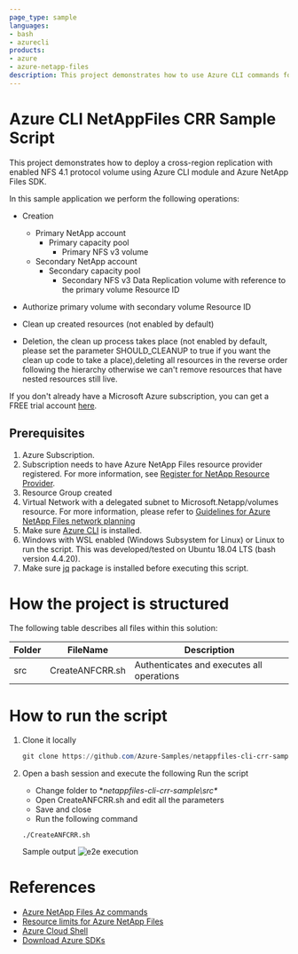 ```yaml
---
page_type: sample
languages:
- bash
- azurecli
products:
- azure
- azure-netapp-files
description: This project demonstrates how to use Azure CLI commands for Azure NetAppFiles to a Cross-Region Replication NFSv4.1 Volume.
---
```


# Azure CLI NetAppFiles CRR Sample Script

This project demonstrates how to deploy a cross-region replication with enabled NFS 4.1 protocol volume using Azure CLI module and Azure NetApp Files SDK.

In this sample application we perform the following operations:

* Creation
  * Primary NetApp account
    * Primary capacity pool
      * Primary NFS v3 volume
  * Secondary NetApp account
    * Secondary capacity pool
      * Secondary NFS v3 Data Replication volume with reference to the primary volume Resource ID
* Authorize primary volume with secondary volume Resource ID
* Clean up created resources (not enabled by default) 
 
 * Deletion, the clean up process takes place (not enabled by default, please set the parameter SHOULD_CLEANUP to true if you want the clean up code to take a place),deleting all resources in the reverse order following the hierarchy otherwise we can't remove resources that have nested resources still live. 

If you don't already have a Microsoft Azure subscription, you can get a FREE trial account [here](http://go.microsoft.com/fwlink/?LinkId=330212).

## Prerequisites

1. Azure Subscription.
2. Subscription needs to have Azure NetApp Files resource provider registered. For more information, see [Register for NetApp Resource Provider](https://docs.microsoft.com/en-us/azure/azure-netapp-files/azure-netapp-files-register).
3. Resource Group created
4. Virtual Network with a delegated subnet to Microsoft.Netapp/volumes resource. For more information, please refer to [Guidelines for Azure NetApp Files network planning](https://docs.microsoft.com/en-us/azure/azure-netapp-files/azure-netapp-files-network-topologies)
5. Make sure [Azure CLI](https://docs.microsoft.com/cli/azure/install-azure-cli) is installed.
6. Windows with WSL enabled (Windows Subsystem for Linux) or Linux to run the script. This was developed/tested on Ubuntu 18.04 LTS (bash version 4.4.20).
7. Make sure [jq](https://stedolan.github.io/jq/) package is installed before executing this script.

	
# How the project is structured

The following table describes all files within this solution:

| Folder     | FileName                | Description                                                                                                                         |
|------------|-------------------------|-------------------------------------------------------------------------------------------------------------------------------------|
| src        | CreateANFCRR.sh         | Authenticates and executes all operations                                                                                           |


# How to run the script

1. Clone it locally
    ```powershell
    git clone https://github.com/Azure-Samples/netappfiles-cli-crr-sample.git
    ```
	
1. Open a bash session and execute the following Run the script

	 * Change folder to **netappfiles-cli-crr-sample\src\**
	 * Open CreateANFCRR.sh and edit all the parameters
	 * Save and close
	 * Run the following command
	 ``` Terminal
	 ./CreateANFCRR.sh
	 ```

	Sample output
	![e2e execution](./media/e2e-execution.PNG)

	
# References

* [Azure NetApp Files Az commands](https://docs.microsoft.com/en-us/cli/azure/netappfiles?view=azure-cli-latest)
* [Resource limits for Azure NetApp Files](https://docs.microsoft.com/en-us/azure/azure-netapp-files/azure-netapp-files-resource-limits)
* [Azure Cloud Shell](https://docs.microsoft.com/en-us/azure/cloud-shell/quickstart)
* [Download Azure SDKs](https://azure.microsoft.com/downloads/)
